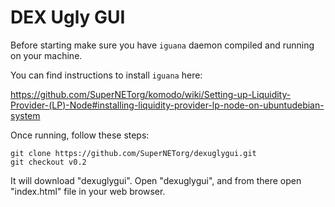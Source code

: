 # DEX Ugly GUI

Before starting make sure you have `iguana` daemon compiled and running on your machine.

You can find instructions to install `iguana` here:

https://github.com/SuperNETorg/komodo/wiki/Setting-up-Liquidity-Provider-(LP)-Node#installing-liquidity-provider-lp-node-on-ubuntudebian-system

Once running, follow these steps:
```shell
git clone https://github.com/SuperNETorg/dexuglygui.git
git checkout v0.2
```

It will download "dexuglygui". Open "dexuglygui", and from there open "index.html" file in your web browser.



